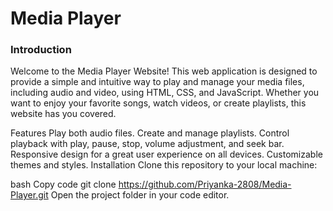 <h1>Media Player</h1>

<h3>Introduction</h3>
Welcome to the Media Player Website! This web application is designed to provide a simple and intuitive way to play and manage your media files, including audio and video, using HTML, CSS, and JavaScript. Whether you want to enjoy your favorite songs, watch videos, or create playlists, this website has you covered.

Features
Play both audio files.
Create and manage playlists.
Control playback with play, pause, stop, volume adjustment, and seek bar.
Responsive design for a great user experience on all devices.
Customizable themes and styles.
Installation
Clone this repository to your local machine:

bash
Copy code
git clone https://github.com/Priyanka-2808/Media-Player.git
Open the project folder in your code editor.

